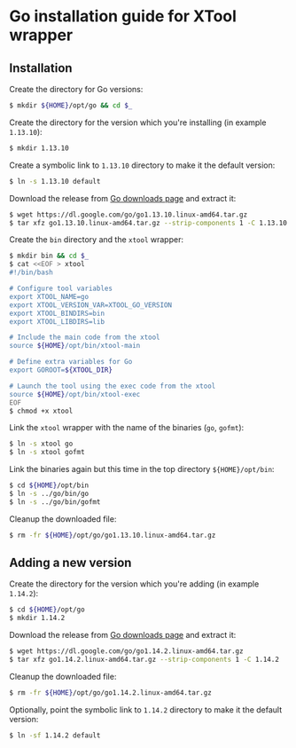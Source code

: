 # Go installation guide for XTool wrapper


## Installation
Create the directory for Go versions:
```sh
$ mkdir ${HOME}/opt/go && cd $_
```

Create the directory for the version which you're installing (in example `1.13.10`):
```sh
$ mkdir 1.13.10
```

Create a symbolic link to `1.13.10` directory to make it the default version:
```sh
$ ln -s 1.13.10 default
```

Download the release from [Go downloads page](https://golang.org/dl/) and extract it:
```sh
$ wget https://dl.google.com/go/go1.13.10.linux-amd64.tar.gz
$ tar xfz go1.13.10.linux-amd64.tar.gz --strip-components 1 -C 1.13.10
```

Create the `bin` directory and the `xtool` wrapper:
```sh
$ mkdir bin && cd $_
$ cat <<EOF > xtool
#!/bin/bash

# Configure tool variables
export XTOOL_NAME=go
export XTOOL_VERSION_VAR=XTOOL_GO_VERSION
export XTOOL_BINDIRS=bin
export XTOOL_LIBDIRS=lib

# Include the main code from the xtool
source ${HOME}/opt/bin/xtool-main

# Define extra variables for Go
export GOROOT=${XTOOL_DIR}

# Launch the tool using the exec code from the xtool
source ${HOME}/opt/bin/xtool-exec
EOF
$ chmod +x xtool
```

Link the `xtool` wrapper with the name of the binaries (`go`, `gofmt`):
```sh
$ ln -s xtool go
$ ln -s xtool gofmt
```

Link the binaries again but this time in the top directory `${HOME}/opt/bin`:
```sh
$ cd ${HOME}/opt/bin
$ ln -s ../go/bin/go
$ ln -s ../go/bin/gofmt
```

Cleanup the downloaded file:
```sh
$ rm -fr ${HOME}/opt/go/go1.13.10.linux-amd64.tar.gz
```


## Adding a new version
Create the directory for the version which you're adding (in example `1.14.2`):
```sh
$ cd ${HOME}/opt/go
$ mkdir 1.14.2
```

Download the release from [Go downloads page](https://golang.org/dl/) and extract it:
```sh
$ wget https://dl.google.com/go/go1.14.2.linux-amd64.tar.gz
$ tar xfz go1.14.2.linux-amd64.tar.gz --strip-components 1 -C 1.14.2
```

Cleanup the downloaded file:
```sh
$ rm -fr ${HOME}/opt/go/go1.14.2.linux-amd64.tar.gz
```

Optionally, point the symbolic link to `1.14.2` directory to make it the default version:
```sh
$ ln -sf 1.14.2 default
```
